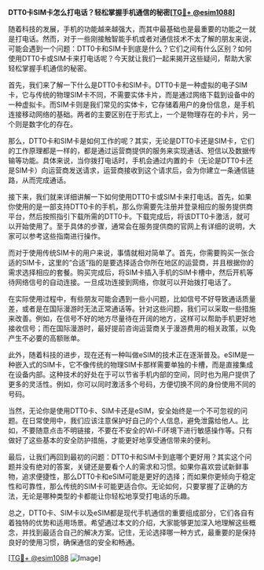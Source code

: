 **DTT0卡SIM卡怎么打电话？轻松掌握手机通信的秘密[[TG💪+ @esim1088](https://t.me/s/esim1088)]**

随着科技的发展，手机的功能越来越强大，而其中最基础也是最重要的功能之一就是打电话。然而，对于一些刚接触智能手机或者对通信技术不太了解的朋友来说，可能会遇到一个问题：DTT0卡和SIM卡到底是什么？它们之间有什么区别？如何使用DTT0卡或SIM卡来打电话呢？今天就让我们一起来揭开这些疑问，帮助大家轻松掌握手机通信的秘密。

首先，我们来了解一下什么是DTT0卡和SIM卡。DTT0卡是一种虚拟的电子SIM卡，它与传统的物理SIM卡不同，不需要实体卡片，而是通过网络下载到设备中的一种虚拟卡。而SIM卡则是我们常见的实体卡，它存储着用户的身份信息，是手机连接移动网络的基础。两者的主要区别在于形式上，一个是物理存在的卡片，另一个则是数字化的存在。

那么，DTT0卡和SIM卡是如何工作的呢？其实，无论是DTT0卡还是SIM卡，它们的工作原理都是一样的，都是通过运营商提供的服务来实现通话、短信以及数据传输等功能。具体来说，当你拨打电话时，手机会通过内置的卡（无论是DTT0卡还是SIM卡）向运营商发送请求，运营商接收到这个请求后，会为你建立一条通信链路，从而完成通话。

接下来，我们就来详细讲解一下如何使用DTT0卡或SIM卡来打电话。首先，如果你使用的是一部支持DTT0卡的手机，那么你需要先注册并登录相应的服务提供商平台，然后按照指引下载所需的DTT0卡。下载完成后，将该DTT0卡激活，就可以开始使用了。至于具体的步骤，通常会在服务提供商的官网上有详细的说明，大家可以参考这些指南进行操作。

而对于使用传统SIM卡的用户来说，事情就相对简单了。首先，你需要购买一张合适的SIM卡，这里的“合适”指的是要选择适合你所在地区的运营商，并且根据你的需求选择相应的套餐。购买完成后，将SIM卡插入手机的SIM卡槽中，然后开机等待网络信号的自动连接。一旦成功连接到网络，你就可以开始拨打电话了。

在实际使用过程中，有些朋友可能会遇到一些小问题，比如信号不好导致通话质量差，或者是在国际漫游时无法正常通话等。针对这些问题，我们可以采取一些措施来改善。例如，在信号不好的地方尽量待在开阔的地方，这样可以帮助手机更好地接收信号；而在国际漫游时，最好提前咨询运营商关于漫游费用的相关政策，以免产生不必要的高额账单。

此外，随着科技的进步，现在还有一种叫做eSIM的技术正在逐渐普及。eSIM是一种嵌入式的SIM卡，它不像传统的物理SIM卡那样需要单独的卡槽，而是直接集成在设备内部。这种技术的好处在于可以节省手机内部的空间，同时也为用户提供了更多的灵活性。例如，你可以同时激活多个号码，方便切换不同的身份使用不同的号码。

当然，无论你是使用DTT0卡、SIM卡还是eSIM，安全始终是一个不可忽视的问题。在日常使用中，我们应该注意保护好自己的个人信息，避免泄露给他人。比如，不要随意点击不明链接，不要在不安全的Wi-Fi环境下进行敏感操作等。只有做好了这些基本的安全防护措施，才能更好地享受通信带来的便利。

最后，让我们再回到最初的问题：DTT0卡和SIM卡到底哪个更好用？其实这个问题并没有绝对的答案，关键还是要看个人的需求和习惯。如果你喜欢尝试新鲜事物，追求便捷性，那么DTT0卡和eSIM可能是更好的选择；而如果你更倾向于稳定性和可靠性，那么传统的SIM卡可能更适合你。无论如何，只要掌握了正确的方法，无论是哪种类型的卡都能让你轻松地享受打电话的乐趣。

总之，DTT0卡、SIM卡以及eSIM都是现代手机通信的重要组成部分，它们各自有着独特的优势和适用场景。希望通过本文的介绍，大家能够更加深入地理解这些概念，并找到最适合自己的解决方案。记住，无论选择哪一种方式，最重要的是保持良好的使用习惯，确保通信的安全和畅通。

[[TG💪+ @esim1088](https://t.me/s/esim1088) ![Image](https://i.postimg.cc/4NQfJmqS/Snipaste-2025-05-13-00-14-12.png)]